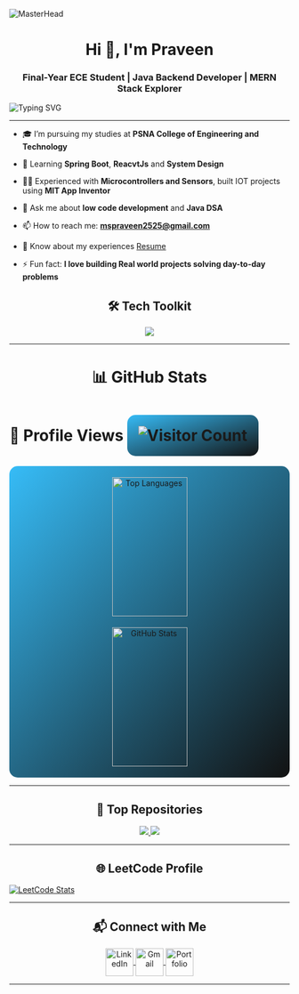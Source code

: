 ![MasterHead](https://res.cloudinary.com/dyox9vtgi/image/upload/v1731153235/Bannergif-ezgif.com-crop_3_fhswl6.gif)

<h1 align="center">Hi 👋, I'm Praveen</h1>
<h3 align="center">Final-Year ECE Student | Java Backend Developer | MERN Stack Explorer</h3>

<p align="left">
  <img src="https://readme-typing-svg.demolab.com?font=Fira+Code&weight=500&size=25&pause=1000&color=36BCF7&width=435&lines=Welcome+to+my+GitHub!;Spring+Boot+Backend+Developer;Java+Programmer;Problem+Solver" alt="Typing SVG" />
</p>

---

- 🎓 I’m pursuing my studies at **PSNA College of Engineering and Technology**

- 🌱 Learning **Spring Boot**, **ReacvtJs** and **System Design**

- 👨‍💻 Experienced with **Microcontrollers and Sensors**, built IOT projects using **MIT App Inventor**

- 💬 Ask me about **low code development** and **Java DSA**  

- 📫 How to reach me: **mspraveen2525@gmail.com**

- 📄 Know about my experiences <a href="https://drive.google.com/file/d/1qTgR-n1g6iW8qowsx_gYmyBSekGaPi_-/view?usp=drive_link"> Resume </a> <!-- Replace with your actual link -->

- ⚡ Fun fact: **I love building Real world projects solving day-to-day problems**

<h2 align="center">🛠️ Tech Toolkit</h2>


<p align="center">
  <img src="https://skillicons.dev/icons?i=java,react,spring,git,github,vscode,intellij" />
</p>

---

<h1 align="center">📊 GitHub Stats</h1>

<h1>👀 Profile Views <img src="https://komarev.com/ghpvc/?username=Praveen-25-02&color=blue" alt="Visitor Count" style="background: linear-gradient(to bottom right, #36BCF7, #121212); padding: 20px; border-radius: 15px;" /></h1>

<div align="center" style="display: flex; flex-wrap: wrap; justify-content: center; gap: 20px; padding: 20px; background: linear-gradient(to bottom right, #36BCF7, #121212); border-radius: 15px;">
  <img src="https://github-readme-stats.vercel.app/api/top-langs/?username=Praveen-25-02&layout=compact&theme=radical" alt="Top Languages" style="max-width: 100%; width: 45%; min-width: 300px; height: 250px" />
  <img src="https://github-readme-stats.vercel.app/api?username=Praveen-25-02&show_icons=true&theme=radical" alt="GitHub Stats" style="max-width: 100%; width: 45%; min-width: 300px; height: 250px" />
</div>

---

<h2 align="center">🌟 Top Repositories</h2>

<p align="center">
  <a href="https://github.com/Praveen-25-02/TakeAway">
    <img src="https://github-readme-stats.vercel.app/api/pin/?username=Praveen-25-02&repo=TakeAway&theme=radical" />
  </a>
  <a href="https://github.com/Praveen-25-02/DN-4.0---Java-Superset-ID-6377670-">
    <img src="https://github-readme-stats.vercel.app/api/pin/?username=Praveen-25-02&repo=DN-4.0---Java-Superset-ID-6377670-&theme=radical" />
  </a>
</p>


---

<h2 align="center">🌐 LeetCode Profile</h2>
<a href="[https://leetcode.com/u/Praveen_MS_25/]" style="display: center;">
  <img src="https://leetcard.jacoblin.cool/RajeshKumarS_0308?theme=dark&font=Poppins&ext=heatmap" alt="LeetCode Stats" style="display: center;">
</a>

---

<h2 align="center">📬 Connect with Me</h2>
<p align="center">
  <!-- LinkedIn Logo -->
  <a href="https://www.linkedin.com/in/praveen-linkedin/" target="_blank">
    <img align="center" src="https://img.icons8.com/fluency/48/linkedin.png" alt="LinkedIn" height="50" width="50" />
  </a>

  <!-- Gmail Logo -->
  <a href="mailto:praveen.dev.contact@gmail.com" target="_blank">
    <img align="center" src="https://img.icons8.com/fluency/48/gmail.png" alt="Gmail" height="50" width="50" />
  </a>

  <!-- Personal Portfolio Logo -->
  <a href="https://praveen-25-02.github.io/Portfolio/" target="_blank">
    <img align="center" src="https://img.icons8.com/fluency/48/domain.png" alt="Portfolio" height="50" width="50" />
  </a>
</p>

---

